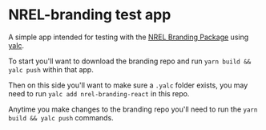 # NREL-branding test app

A simple app intended for testing with the [NREL Branding Package](https://github.com/NREL/NREL-Branding-React-NPM-Package) using [yalc](https://github.com/wclr/yalc).

To start you'll want to download the branding repo and run `yarn build && yalc push` within that app.

Then on this side you'll want to make sure a `.yalc` folder exists, you may need to run `yalc add nrel-branding-react` in this repo.

Anytime you make changes to the branding repo you'll need to run the `yarn build && yalc push` commands.
